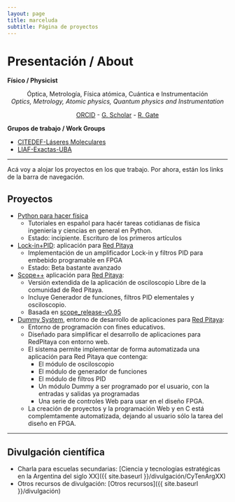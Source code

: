 ```yaml
---
layout: page
title: marceluda
subtitle: Página de proyectos
---
```


# Presentación / About
**Físico / Physicist**
<center>
 <p>
Óptica, Metrología, Física atómica, Cuántica e Instrumentación
<br />
<i>Optics, Metrology, Atomic physics, Quantum physics and Instrumentation</i>
</p>
<p>
 <a href="https://orcid.org/0000-0002-1850-2282" class="btn btn-primary btn-sm" role="button">ORCID</a>
 -
 <a href="https://scholar.google.com/citations?user=7qeL4T8AAAAJ&hl=es&oi=ao" class="btn btn-primary btn-sm" role="button">G. Scholar</a>
 -
 <a href="https://www.researchgate.net/profile/Marcelo-Luda" class="btn btn-primary btn-sm" role="button">R. Gate</a>
</p>
</center>

**Grupos de trabajo / Work Groups**
 - [CITEDEF-Láseres Moleculares](https://unidef.conicet.gov.ar/laboratorios-la/division-laseres-moleculares/)
 - [LIAF-Exactas-UBA](http://qufiba.df.uba.ar/)


------

Acá voy a alojar los proyectos en los que trabajo. Por ahora, están los links de la barra de navegación.

## Proyectos

  - [Python para hacer física](https://marceluda.github.io/python-para-fisicos/)
    - Tutoriales en español para hacér tareas cotidianas de física
      ingeniería y ciencias en general en Python.
    - Estado: incipiente. Escrituro de los primeros artículos
  - [Lock-in+PID](https://marceluda.github.io/rp_lock-in_pid/):
    aplicación para [Red Pitaya](https://www.redpitaya.com/)
      - Implementación de un amplificador Lock-in y filtros PID para
        embebido programable en FPGA
      - Estado: Beta bastante avanzado
  - [Scope++](https://github.com/marceluda/rp_scope_plus) aplicación
    para [Red Pitaya](https://www.redpitaya.com/):
    - Versión extendida de la aplicación de osciloscopio Libre de la comunidad de Red Pitaya.
    - Incluye Generador de funciones, filtros PID elementales y osciloscopio.
    - Basada en [scope_release-v0.95](https://github.com/RedPitaya/RedPitaya/tree/release-v0.95/apps-free/scope)
  - [Dummy System](https://marceluda.github.io/rp_dummy), entorno de desarrollo de
    aplicaciones para [Red Pitaya](https://www.redpitaya.com/):
    - Entorno de programación con fines educativos.
    - Diseñado para simplificar el desarrollo de aplicaciones para RedPitaya con entorno web.
    - El sistema permite implementar de forma automatizada una aplicación para Red Pitaya que contenga:
      - El módulo de osciloscopio
      - El módulo de generador de funciones
      - El módulo de filtros PID
      - Un módulo Dummy a ser programado por el usuario, con la entradas y salidas ya programadas
      - Una serie de controles Web para usar en el diseño FPGA.
    - La creación de proyectos y la programación Web y en C está complemtamente automatizada, dejando
      al usuario sólo la tarea del diseño en FPGA.


------

## Divulgación científica

- Charla para escuelas secundarias: [Ciencia y tecnologías estratégicas en la Argentina del siglo XX]({{ site.baseurl }}/divulgación/CyTenArgXX)
- Otros recursos de divulgación: [Otros recursos]({{ site.baseurl }}/divulgación)

